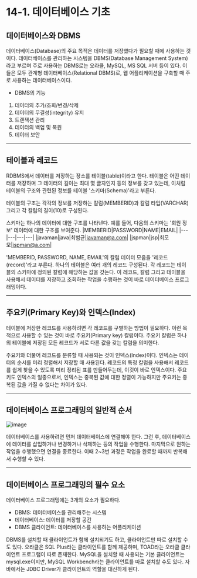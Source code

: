 # 14-1. 데이터베이스 기초
## 데이터베이스와 DBMS
데이터베이스(Database)의 주요 목적은 데이터를 저장했다가 필요할 때에 사용하는 것이다. 
데이터베이스를 관리하는 시스템을 DBMS(Database Management System)라고 부르며 주로 사용하는 DBMS로는 오라클, MySQL, MS SQL 서버 등이 있다.
이들은 모두 관계형 데이터베이스(Relational DBMS)로, 웹 어플리케이션을 구축할 때 주로 사용하는 데이터베이스이다.

- DBMS의 기능
1. 데이터의 추가/조회/변경/삭제
2. 데이터의 무결성(integrity) 유지
3. 트랜잭션 관리
4. 데이터의 백업 및 복원
5. 데이터 보안
***
## 테이블과 레코드
RDBMS에서 데이터를 저장하는 장소를 테이블(table)이라고 한다. 
테이블은 어떤 데이터를 저장하며 그 데이터의 길이는 최대 몇 글자인지 등의 정보를 갖고 있는데, 
이처럼 테이블의 구조와 관련된 정보를 테이블 '스키마(Schema)'라고 부른다.

테이블의 구조는 각각의 정보를 저장하는 칼럼(MEMBERID)과 칼럼 타입(VARCHAR) 그리고 각 칼럼의 길이(10)로 구성된다.

스키마는 하나의 데이터에 대한 구조를 나타낸다. 예를 들어, 다음의 스키마는 '회원 정보' 데이터에 대한 구조를 보여준다.
|MEMBERID|PASSWORD|NAME|EMAIL|
|---|---|---|---|
|javaman|java|최범균|javaman@a.com|
|jspman|jsp|최모모|jspman@a.com|

'MEMBERID, PASSWORD, NAME, EMAIL'의 칼럼 데이터 모음을 '레코드(record)'라고 부른다.
하나의 테이블은 여러 개의 레코드 구성된다. 
각 레코드는 테이블의 스키마에 정의된 칼럼에 해당하는 값을 갖는다. 
이 레코드, 칼럼 그리고 테이블을 사용해서 데이터를 저장하고 조회하는 작업을 수행하는 것이 바로 데이터베이스 프로그래밍이다.
***
## 주요키(Primary Key)와 인덱스(Index)
테이블에 저장한 레코드를 사용하려면 각 레코드를 구별하는 방법이 필요하다.
이런 목적으로 사용할 수 있는 것이 바로 주요키(Primary key) 칼럼이다. 
주요키 칼럼은 하나의 테이블에 저장된 모든 레코드가 서로 다른 값을 갖는 칼럼을 의미한다.

주요키와 더불어 레코드를 분류할 때 사용되는 것이 인덱스(Index)이다. 
인덱스는 데이터의 순서를 미리 정렬해서 저장할 때 사용된다.
레코드의 특정 칼럼을 사용해서 레코드를 쉽게 찾을 수 있도록 미리 정리된 표를 만들어두는데, 이것이 바로 인덱스이다. 
주요키도 인덱스의 일종으로서, 인덱스는 중복된 값에 대한 정렬이 가능하지만 주요키는 중복된 값을 가질 수 없다는 차이가 있다.
***
## 데이터베이스 프로그래밍의 일반적 순서
![image](https://github.com/GYUNGAEEEE/JSP/assets/158580466/d43552c1-2758-49eb-9784-0b997e0fe137)

데이터베이스를 사용하려면 먼저 데이터베이스에 연결해야 한다. 
그런 후, 데이터베이스에 데이터를 삽입하거나 변경하거나 삭제하는 등의 작업을 수행한다. 
마지막으로 원하는 작업을 수행했으면 연결을 종료한다. 
이때 2~3번 과정은 작업을 완료할 때까지 반복해서 수행할 수 있다.
***
## 데이터베이스 프로그래밍의 필수 요소
데이터베이스 프로그래밍에는 3개의 요소가 필요하다.
- DBMS: 데이터베이스를 관리해주는 시스템
- 데이터베이스: 데이터를 저장할 공간
- DBMS 클라이언트: 데이터베이스를 사용하는 어플리케이션

DBMS를 설치할 때 클라이언트가 함께 설치되기도 하고, 클라이언트만 따로 설치할 수도 있다.
오라클은 SQL Plus라는 클라이언트를 함께 제공하며, TOAD라는 오라클 클라이언트 프로그램이 따로 존재한다. 
MySQL을 설치할 때 사용되는 기본 클라이언트는 mysql.exe이지만, MySQL Workbench라는 클라이언트를 따로 설치할 수도 있다. 
자바에서는 JDBC Driver가 클라이언트의 역할을 대신하게 된다.
